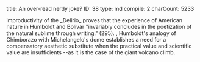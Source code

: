 title:          An over-read nerdy joke?
ID:             38
type:           md
compile:        2
charCount:      5233


<!--
Un motivo de peso está en las primeras líneas, donde <es la referencia a Alejandro de Humboldt, cuyas "huellas" la voz poética manifiesta que "busco" en el primer párrafo, y en el tercero asegurá que las "dejo atrás">. Alude a la expedición que el explorador prusiano hizo al volcán ecuatoriano en <año>, sin llegar hasta la cima que la voz poética dice alcanzar. Antes de emprender el camino se pregunta si podrá llegar hasta donde no llegó el prusiano, y se responde exclamando: "¡Sí puedo!", justo antes de tener las primeras alucinaciones. 

El crítico venezolano Carlos Abreu Mendoza precisa el tejido intertextual en que se inserta esta referencia: Humboldt concluyó <en tal texto> sobre la experiencia en el Chimborazo que era una expedición de dudosa utilidad, más apta para la narrativa de entretenimiento que para el conocimiento científico (Humboldt citado por Abreu Mendoza). La observación es clave, y sin embargo Abreu Mendoza no considera la hipótesis más evidente que se podría desprender de ella, y es que el poema narrativo de Bolívar sea una respuesta imaginaria a quien fuera su compañero de tertulias en París a principios del siglo XIX [<referencias>]. Si, de acuerdo Humboldt, subir al Chimborazo es útil solo para la especulación narrativa, eso es precisamente lo que que hace Bolívar conmovido por su contemplación, y quizá con unas copas de más. No sería el único caso de sus papeles privados en que Bolívar exhibe su conocimiento para responder a desafíos intelectuales que él mismo se pone [nota: carta a Joaquín Olmedo, carta a Rodríguez y una carta creo que a Santander donde habla de su formación]. Y dada la simetría con que el _Delirio_ responde a las observaciones de Humboldt sobre el Chimborazo, y a la cualidad íntima y privada del texto, la posibilidad de la nerdy response imaginaria a su amigo de juventud resulta cuando menos plausible. 

[imagen de Tito Salas, Humboldt y Bolívar]

Pero Abreu Mendoza apunta mucho más allá del alcance juguetón y ocioso que tendría esta respuesta figurada a un célebre escritor conocido. Y asegura que la -->improductivity of the _Delirio_ proves that the experience of American nature in Humboldt and Bolivar "invariably concludes in the poetization of the natural sublime through writing." (295). <!-- Para Abreu Mendoza-->, Humboldt's analogy of Chimborazo with Michelangelo's dome establishes a need for a compensatory aesthetic substitute when the practical value and scientific value are insufficients --as it is the case of the giant volcano climb. <!-- La función de la especulación poética sería entonces apropiarse de aquellas zonas de la naturaleza cuyo valor inmediato "within the parameters of progress, enlightenment, and secularization" no está definido.  La sublimación privada no sería un juego ocioso sino un dispositivo para incorporar lo improductivo a "the interconnected writings of travelers, scientists, and poets—both national and foreign— [that] have deployed these awe-inspiring sights as a battlefield for competing scientific, political, andaesthetic agendas that developed throughout the century" [;;AbreuMendoza pp]. 

El análisis que propone Mendoza refuerza --precisándolos-- los puentes que sugiere el _LAER_ entre el nature writing de Bolívar y la que fue hegemónica en el proceso de formación de los estados-nación. A partir del _Delirio_ --y de otro texto verificadamente apócrifo, el _Juramento de Roma_[<nota:>] --, Abreu Mendoza explicita, al igual que el _LAER_, la relación entre el nature writing de Bolívar y el de figuras como Andrés Bello y Domingo Faustino Sarmiento. Abreu Mendoza los agrupa como autores que "perpetuated the sublime as the hegemonic lens throughwhich to observe and to write about Latin American nature" [-;;AbreuMendoza pp]. Pero además, propone el eje epistemológico y empírico que organiza ese parentesco. "For [Latin American] nineteenth-century writers, the textualization of the Andean spacerequires an initiation through which the subject constitutes himself in the discovery of his greatness, thus reproducing a Kantian experience of the sublime that magnifies human reason over the materiality of the world." [-;;AbreuMendoza pp]. Así, la escritura de Bolívar sobre el Chimborazo, y su intertexto con Humboldt sería asimilable y homologable a una gran tradición latinoamericana que estetiza la naturaleza cuando no la puede poseer, y que emplea esa estetización para constituirse como sujeto, que "magnifies human reason over the materiality of the world". 

Esta lectura se afirma --como la tradición dominante a la que ya me he referido-- en la *arché* post-bolivariana, que es donde el juego privado y ocasional del *Delirio* se puede insertar en una red programática, donde los discursos apuntan a incidir sobre la percepción general. Esto no es un problema para el argumento principal hace Abreu Mendoza, que es precisamente mostrar cómo el *Delirio* se instrumentaliza para guiar lecturas posteriores del corpus bolivariano, en función de reforzar una mirad providencial y mesiánica sobre las acciones y palabras del prócer venezolano <citar por página:  "subsequent readings of Bolivar’s corpus, specifically on those who took on the role of disseminating the gospel ofhis deeds">. 

